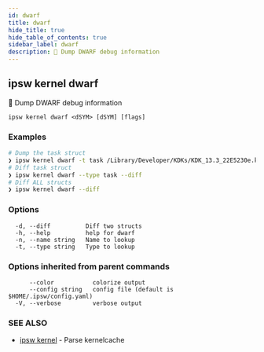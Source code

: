 ```yaml
---
id: dwarf
title: dwarf
hide_title: true
hide_table_of_contents: true
sidebar_label: dwarf
description: 🚧 Dump DWARF debug information
---
```

## ipsw kernel dwarf

🚧 Dump DWARF debug information

```
ipsw kernel dwarf <dSYM> [dSYM] [flags]
```

### Examples

```bash
# Dump the task struct
❯ ipsw kernel dwarf -t task /Library/Developer/KDKs/KDK_13.3_22E5230e.kdk/System/Library/Kernels/kernel.development.t6020.dSYM
# Diff task struct
❯ ipsw kernel dwarf --type task --diff
# Diff ALL structs
❯ ipsw kernel dwarf --diff
```

### Options

```
  -d, --diff          Diff two structs
  -h, --help          help for dwarf
  -n, --name string   Name to lookup
  -t, --type string   Type to lookup
```

### Options inherited from parent commands

```
      --color           colorize output
      --config string   config file (default is $HOME/.ipsw/config.yaml)
  -V, --verbose         verbose output
```

### SEE ALSO

* [ipsw kernel](/docs/cli/ipsw/kernel)	 - Parse kernelcache

